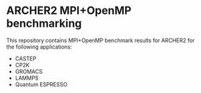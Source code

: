 # ARCHER2 MPI+OpenMP benchmarking

This repository contains MPI+OpenMP benchmark results for ARCHER2 
for the following applications:


* CASTEP
* CP2K
* GROMACS
* LAMMPS
* Quantum ESPRESSO

